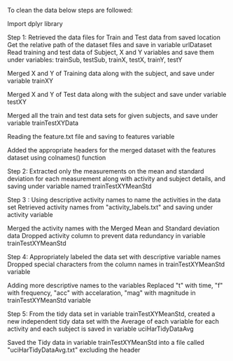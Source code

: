 To clean the data below steps are followed:

Import dplyr library

Step 1:
Retrieved the data files for Train and Test data from saved location
Get the relative path of the dataset files and save in variable urlDataset
Read training and test data of Subject, X and Y variables and save them under variables: trainSub, testSub, trainX, testX, trainY, testY

Merged X and Y of Training data along with the subject, and save under variable trainXY

Merged X and Y of Test data along with the subject and save under variable testXY

Merged all the train and test data sets for given subjects, and save under variable trainTestXYData

Reading the feature.txt file and saving to features variable

Added the appropriate headers for the merged dataset with the features dataset using colnames() function

Step 2:
Extracted only the measurements on the mean and standard deviation for each measurement along with activity and subject details, and saving under variable named trainTestXYMeanStd

Step 3 :
Using descriptive activity names to name the activities in the data set
Retrieved activity names from "activity_labels.txt" and saving under activity variable

Merged the activity names with the Merged Mean and Standard deviation data
Dropped activity column to prevent data redundancy in variable trainTestXYMeanStd

Step 4:
Appropriately labeled the data set with descriptive variable names
Dropped special characters from the column names in trainTestXYMeanStd variable

Adding more descriptive names to the variables
Replaced "t" with time, "f" with frequency, "acc" with accelaration, "mag" with magnitude in trainTestXYMeanStd variable


Step 5:
From the tidy data set in variable trainTestXYMeanStd, created a new independent tidy data set with the Average of each variable for each activity and each subject is saved in variable uciHarTidyDataAvg

Saved the Tidy data in variable trainTestXYMeanStd into a file called "uciHarTidyDataAvg.txt" excluding the header
